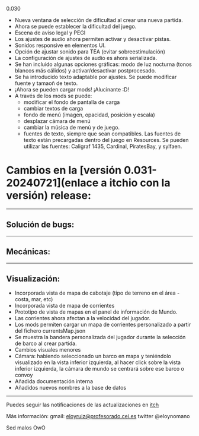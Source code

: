 0.030
- Nueva ventana de selección de dificultad al crear una nueva partida.
- Ahora se puede establecer la dificultad del juego.
- Escena de aviso legal y PEGI
- Los ajustes de audio ahora permiten activar y desactivar pistas.
- Sonidos responsive en elementos UI.
- Opción de ajustar sonido para TEA (evitar sobreestimulación)
- La configuración de ajustes de audio es ahora serializada.
- Se han incluido algunas opciones gráficas: modo de luz nocturna (tonos blancos más cálidos) y activar/desactivar postprocesado.
- Se ha introducido texto adaptable por ajustes. Se puede modificar fuente y tamaoñ de texto.
- ¡Ahora se pueden cargar mods! ¡Alucinante :D!
- A través de los mods se puede:
   * modificar el fondo de pantalla de carga
   * cambiar textos de carga
   * fondo de menú (imagen, opacidad, posición y escala)
   * desplazar cámara de menú
   * cambiar la música de menú y de juego.
   * fuentes de texto, siempre que sean compatibles. Las fuentes de texto están precargadas dentro del juego en Resources. Se pueden utilizar las fuentes: Caligraf 1435, Cardinal, PiratesBay, y sylfaen.





# Cambios en la [versión 0.031-20240721](enlace a itchio con la versión) release:

---
## Solución de bugs:


---
## Mecánicas:

---
## Visualización:

- Incorporada vista de mapa de cabotaje (tipo de terreno en el área - costa, mar, etc)
- Incorporada vista de mapa de corrientes
- Prototipo de vista de mapas en el panel de información de Mundo.
- Las corrientes ahora afectan a la velocidad del jugador.
- Los mods permiten cargar un mapa de corrientes personalizado a partir del fichero currentsMap.json
- Se muestra la bandera personalizada del jugador durante la selección de barco al crear partida.
- Cambios visuales menores
- Cámara: habiendo seleccionado un barco en mapa y teniéndolo visualizado en la vista inferior izquierda, al hacer click sobre la vista inferior izquierda, la cámara de mundo se centrará sobre ese barco o convoy
- Añadida documentación interna
- Añadidos nuevos nombres a la base de datos
---

Puedes seguir las notificaciones de las actualizaciones en [itch](https://eloy-ruiz.itch.io/)

Más información:
gmail: eloyruiz@profesorado.cei.es
twitter @eloynomano

Sed malos OwO